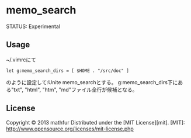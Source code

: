 memo_search
===========
STATUS: Experimental

Usage
-----
~/.vimrcにて
```
let g:memo_search_dirs = [ $HOME . "/src/doc" ]
```
のように設定して:Unite memo_searchとする。
g:memo_search_dirs下にある"txt", "html", "htm", "md"ファイル全行が候補となる。

License
-------
Copyright &copy; 2013 mathfur
Distributed under the [MIT License][mit].
[MIT]: http://www.opensource.org/licenses/mit-license.php
